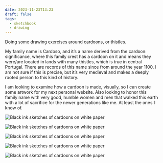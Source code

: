 ```yaml
---
date: 2023-11-23T13:23
draft: false
tags:
  - sketchbook
  - drawing
---
```

Doing some drawing exercises around cardoons, or thistles.

My family name is Cardoso, and it’s a name derived from the cardoon significance, where this family crest has a cardoon on it and means they were/are located in lands with many thistles, which is true in central Portugal. There are records of this name since from around the year 1100. I am not sure if this is precise, but it’s very medieval and makes a deeply rooted person to this kind of history.

I am looking to examine how a cardoon is made, visually, so I can create some artwork for my next personal website. Also looking to honor this family name with very good, humble women and men that walked this earth with a lot of sacrifice for the newer generations like me. At least the ones I know of.

<div image-grid-2col>

![Black ink sketches of cardoons on white paper](2023112313-231123133131.png)

![Black ink sketches of cardoons on white paper](2023112313-231123133142.png)

![Black ink sketches of cardoons on white paper](2023112313-231123133201.png)

![Black ink sketches of cardoons on white paper](2023112313-231123133213.png)

![Black ink sketches of cardoons on white paper](2023112313-231123133318.png)

</div>